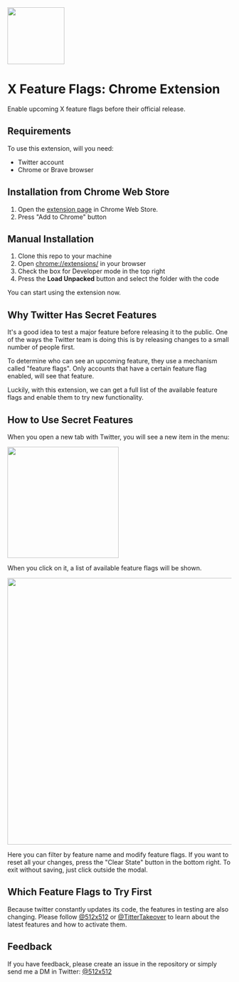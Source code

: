 <img src="./docs/logo.png" height="128">

# X Feature Flags: Chrome Extension

Enable upcoming X feature flags before their official release.

## Requirements

To use this extension, will you need:

-   Twitter account
-   Chrome or Brave browser

## Installation from Chrome Web Store

1. Open the [extension page](https://chrome.google.com/webstore/detail/secret-twitter-features/phioeneleonlckednejcmajbkmhhiepm?hl=en-GB&authuser=0) in Chrome Web Store.
2. Press "Add to Chrome" button

## Manual Installation

1. Clone this repo to your machine
2. Open [chrome://extensions/](chrome://extensions/) in your browser
3. Check the box for Developer mode in the top right
4. Press the **Load Unpacked** button and select the folder with the code

You can start using the extension now.

## Why Twitter Has Secret Features

It's a good idea to test a major feature before releasing it to the public. One of the ways the Twitter team is doing this is by releasing changes to a small number of people first.

To determine who can see an upcoming feature, they use a mechanism called "feature flags". Only accounts that have a certain feature flag enabled, will see that feature.

Luckily, with this extension, we can get a full list of the available feature flags and enable them to try new functionality.

## How to Use Secret Features

When you open a new tab with Twitter, you will see a new item in the menu:

<img src="./docs/menu.png" height="250">

When you click on it, a list of available feature flags will be shown.

<img src="./docs/features.png" width="600">

Here you can filter by feature name and modify feature flags. If you want to reset all your changes, press the "Clear State" button in the bottom right. To exit without saving, just click outside the modal.

## Which Feature Flags to Try First

Because twitter constantly updates its code, the features in testing are also changing. Please follow [@512x512](https://twitter.com/512x512) or [@TitterTakeover](https://twitter.com/TitterTakeover) to learn about the latest features and how to activate them.

## Feedback

If you have feedback, please create an issue in the repository or simply send me a DM in Twitter: [@512x512](https://twitter.com/512x512)
